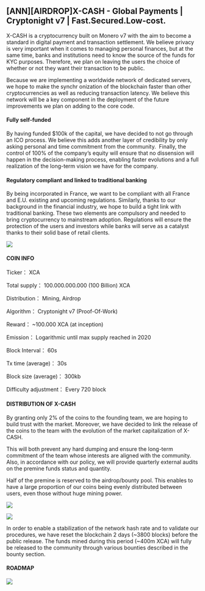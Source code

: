 ## [ANN][AIRDROP]X-CASH - Global Payments | Cryptonight v7 | Fast.Secured.Low-cost. 


X-CASH is a cryptocurrency built on Monero v7 with the aim to become a standard in digital payment and transaction settlement. We believe privacy is very important when it comes to managing personal finances, but at the same time, banks and institutions need to know the source of the funds for KYC purposes. Therefore, we plan on leaving the users the choice of whether or not they want their transaction to be public. 


Because we are implementing a worldwide network of dedicated servers, we hope to make the synchr
onization of the blockchain faster than other cryptocurrencies as well as reducing transaction latency. We believe this network will be a key component in the deployment of the future improvements we plan on adding to the core code.



#### Fully self-funded

By having funded $100k of the capital, we have decided to not go through an ICO process. We believe this adds another layer of credibility by only asking personal and time commitment from the community.  Finally, the control of 100% of the company’s equity will ensure that no dissension will happen in the decision-making process, enabling faster evolutions and a full realization of the long-term vision we have for the company. 


#### Regulatory compliant and linked to traditional banking

By being incorporated in France, we want to be compliant with all France and E.U. existing and upcoming regulations. Similarly, thanks to our background in the financial industry, we hope to build a tight link with traditional banking. These two elements are compulsory and needed to bring cryptocurrency to mainstream adoption. Regulations will ensure the protection of the users and investors while banks will serve as a catalyst thanks to their solid base of retail clients.

![](https://i.imgur.com/7O0MkM9.png)


#### COIN INFO


Ticker： XCA 

Total supply： 100.000.000.000 (100 Billion) XCA 

Distribution： Mining, Airdrop 

Algorithm： Cryptonight v7 (Proof-Of-Work) 

Reward： ~100.000 XCA (at inception) 

Emission： Logarithmic until max supply reached in 2020 

Block Interval： 60s 

Tx time (average)： 30s 

Block size (average)： 300kb  

Difficulty adjustment： Every 720 block 




#### DISTRIBUTION OF X-CASH


By granting only 2% of the coins to the founding team, we are hoping to build trust with the market. 
Moreover, we have decided to link the release of the coins to the team with the evolution of the market capitalization of X-CASH.

This will both prevent any hard dumping and ensure the long-term commitment of the team whose interests are aligned with the community. Also, in accordance with our policy, we will provide quarterly external audits on the premine funds status and quantity.

Half of the premine is reserved to the airdrop/bounty pool. This enables to have a large proportion of our coins being evenly distributed between users, even those without huge mining power.

![](https://i.imgur.com/2EdyJyN.png)

![](https://i.imgur.com/J3tyjDY.png)


In order to enable a stabilization of the network hash rate and to validate our procedures, we have reset the blockchain 2 days (~3800 blocks) before the public release. The funds mined during this period (~400m XCA) will fully be released to the community through various bounties described in the bounty section.


#### ROADMAP


![](https://i.imgur.com/1E6QmH7.png)